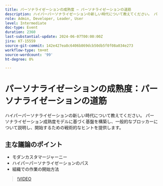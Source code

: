 ```yaml
---
title: パーソナライゼーションの成熟度 – パーソナライゼーションの道筋
description: ハイパーパーソナライゼーションの新しい時代について教えてください。 パーソナライゼーション成熟度モデルに基づく基盤を構築し、一般的なブロッカーについて話し合い、使い始めるための戦術的なヒントを提供します。主な論点 – 現代のカスタマージャーニー​ハイパーパーソナライゼーションへの道筋​組織での開始方法
role: Admin, Developer, Leader, User
level: Intermediate
doc-type: Event
duration: 2360
last-substantial-update: 2024-06-07T00:00:00Z
jira: KT-15559
source-git-commit: 142e427ea8c6406b869dcb50db5f0f08a034e273
workflow-type: tm+mt
source-wordcount: '99'
ht-degree: 0%

---
```



# パーソナライゼーションの成熟度：パーソナライゼーションの道筋

ハイパーパーソナライゼーションの新しい時代について教えてください。 パーソナライゼーション成熟度モデルに基づく基盤を構築し、一般的なブロッカーについて説明し、開始するための戦術的なヒントを提供します。

## 主な議論のポイント

* モダンカスタマージャーニー&#x200B;
* ハイパーパーソナライゼーションのパス&#x200B;
* 組織での作業の開始方法

>[!VIDEO](https://video.tv.adobe.com/v/3429288/?learn=on)

